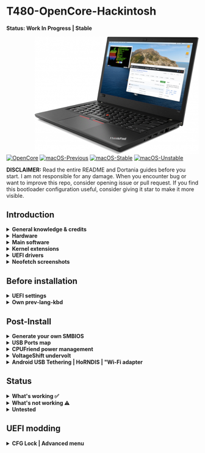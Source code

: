 # T480-OpenCore-Hackintosh

**Status: Work In Progress | Stable**

<img align="right" src="./Other/README_Resources/ThinkPad.gif" alt="T480s macOS" width="430">

[![OpenCore](https://img.shields.io/badge/OpenCore-0.6.1-blue.svg)](https://github.com/acidanthera/OpenCorePkg)
[![macOS-Previous](https://img.shields.io/badge/macOS-10.14.6-brightgreen.svg)](https://github.com/EETagent/T480-OpenCore-Hackintosh/issues/11)
[![macOS-Stable](https://img.shields.io/badge/macOS-10.15.6-brightgreen.svg)](https://www.apple.com/macos/catalina/)
[![macOS-Unstable](https://img.shields.io/badge/macOS-11-yellow.svg)](https://www.apple.com/macos/big-sur-preview/)

**DISCLAIMER:**
Read the entire README and Dortania guides before you start. I am not responsible for any damage.
When you encounter bug or want to improve this repo, consider opening issue or pull request. 
If you find this bootloader configuration useful, consider giving it star to make it more visible.

## Introduction

<details> 

<summary><strong>General knowledge & credits</strong></summary>

- To install macOS follow the guides provided by [Dortania](https://dortania.github.io/getting-started/)

- Useful tools by [CorpNewt](https://github.com/corpnewt) and [headkaze](https://github.com/headkaze/Hackintool)

- [CREDITS](CREDITS.md) file

</details>  

<details>

<summary><strong>Hardware</strong></summary>
<br>


[![UEFI](https://img.shields.io/badge/UEFI-N24ET59W-lightgrey)](https://pcsupport.lenovo.com/us/en/products/laptops-and-netbooks/thinkpad-t-series-laptops/thinkpad-t480-type-20l5-20l6/downloads/ds502355)
| Category  | Component                            | Note                                                                                                                                     |
| --------- | ------------------------------------ | ---------------------------------------------------------------------------------------------------------------------------------------- |
| CPU       | Intel Core i5-8250U                  | 20L50000MC                                                                                                                               |
| GPU       | Intel UHD 620                        |                                                                                                                                          |
| SSD       | Samsung PM981 NVMe solid-state drive | Fixed in NVMeFix 1.0.2 for Acidanthera testing machines. [Problems still persist](https://github.com/acidanthera/bugtracker/issues/780). |
| Memory    | 8GB DDR4 2400Mhz                     |                                                                                                                                          |
| Battery   | Dual battery                         |                                                                                                                                          |
| Camera    | 720p Camera                          |                                                                                                                                          |
| Wifi & BT | Intel Wireless-AC 8265               | Both works. Place Wi-Fi SSIDs and passwords either in the kext plist file or use amazing HeliPort application.                           |
| Input     | PS2 Keyboard & Synaptics TrackPad    | [ThinkPad Assistant](https://github.com/MSzturc/ThinkpadAssistant) for media keys like microphone switch, etc. PrtSc is mapped as F13.   |

</details>  

<details>

<summary><strong>Main software</strong></summary>
<br>

| Component      | Version           |
| -------------- | ----------------- |
| macOS Catalina | 10.15.6 (19G2021) |
| OpenCore       | v0.6.1 Beta       |

</details>

<details>

<summary><strong>Kernel extensions</strong></summary>
<br>

| Kext                   | Version        |
|:---------------------- | -------------- |
| AppleALC               | 1.5.2          |
| CPUFriend              | 1.2.2          |
| CPUFriendDataProvider  | i5-8250U       |
| HoRNDIS                | Disabled, 9.2  |
| IntelBluetoothFirmware | 1.1.2          |
| IntelBluetoothInjector | 1.1.2          |
| IntelMausiEthernet     | 2.5.1.d1       |
| Itlwm                  | 1.1.0          |
| Lilu                   | 1.4.7          |
| NoTouchID              | 1.0.4          |
| NVMeFix                | 1.0.4          |
| VirtualSMC             | 1.1.6          |
| VoltageShift           | Disabled, 1.22 |
| VoodooPS2Controller    | 2.1.7          |
| VoodooRMI              | 1.0.1          |
| VoodooSMBus            | 2.2.0          |
| WhateverGreen          | 1.4.2          |

</details>
<details>

<summary><strong>UEFI drivers</strong></summary>
<br>

| Driver          | Version           |
|:---------------:| ----------------- |
| AudioDxe.efi    | OpenCorePkg 0.6.1 |
| HfsPlus.efi     | OcBinaryData      |
| OpenCanopy.efi  | OpenCorePkg 0.6.1 |
| OpenRuntime.efi | OpenCorePkg 0.6.1 |
</details>

<details>
    <summary><strong>Neofetch screenshots</strong></summary>
    <br>
    <p float="left">
        <img src="./Other/README_Resources/Neofetch-Catalina.png" alt="Neofetch Catalina" width="350">
        <img src="./Other/README_Resources/Neofetch-BigSur.png" alt="Neofetch Catalina" width="350">
    </p>
</details> 

## Before installation

<details>  

<summary><strong>UEFI settings</strong></summary>
<br>

**Security**

- `Security Chip` **Disabled**
- `Memory Protection -> Execution Prevention` **Enabled**
- `Virtualization -> Intel Virtualization Technology` **Enabled**
- `Virtualization -> Intel VT-d Feature` **Enabled**
- `Anti-Theft -> Computrace -> Current Setting` **Disabled**
- `Secure Boot -> Secure Boot` **Disabled**
- `Intel SGX -> Intel SGX Control` **Disabled**
- `Device Guard` **Disabled**

**Startup**

- `UEFI/Legacy Boot` **UEFI Only**
- `CSM Support` **No**

**Thunderbolt**

- `Thunderbolt BIOS Assist Mode` **Disabled**
- `Wake by Thunderbolt(TM) 3` **Disabled**
- `Security Level` **User Authorization**
- `Support in Pre Boot Environment -> Thunderbolt(TM) device` **Enabled**

</details>  

<details>

<summary><strong>Own prev-lang-kbd</strong></summary>
<br>

Data field accepts HEX data [(ProperTree)](https://github.com/corpnewt/ProperTree)

Format is lang-COUNTRY:keyboard

- 🇺🇸 | [0] en_US - U.S --> en-US:0 --> 656e2d55 533a30

- 🇨🇿 | [30776] cs - Czech --> cs-CZ:30776 --> 63732d43 5a3a3330 373736

- 🇨🇿 | cs-CZ:0 --> 63732d43 5a3a30

etc.

[AppleKeyboardLayouts.txt](https://github.com/acidanthera/OpenCorePkg/blob/master/Utilities/AppleKeyboardLayouts/AppleKeyboardLayouts.txt)

</details>

## Post-Install

<details>  

<summary><strong>Generate your own SMBIOS</strong></summary>
<br>

[GenSMBIOS](https://github.com/corpnewt/GenSMBIOS)

- MacBookPro15,2

</details>  

<details>  

<summary><strong>USB Ports map</strong></summary>
<br>

If you are using different model and alternative kext from Other folder does not work for you. Try:

- [USBMap](https://github.com/corpnewt/USBMap)

- [Hackintool](https://github.com/headkaze/Hackintool)

</details>  

<details>  

<summary><strong>CPUFriend power management</strong></summary>
<br>

Generate CPUFriendDataProvider for your machine [here](https://github.com/corpnewt/CPUFriendFriend) or use at your own risk files provided in the Other folder.

</details>  

<details>  

<summary><strong>VoltageShift undervolt</strong></summary>
<br>

It is possible to use VoltageShift from EFI folder instead of disabling SIP. You need to use specific version provided in the Other folder.

```diff
! If you want to use this feature, enable it in config.plist
```
</details>  

<details>  

<summary><strong>Android USB Tethering | HoRNDIS | "Wi-Fi adapter</strong></summary>
<br>

> **Important:** Mac computers can't tether with Android. 

I don't think so Google.

1. Using a USB cable, connect your phone to the other device. A "Connected as a…" notification shows at the top of the screen.
2. Open your phone's Settings app.
3. Tap Network & internet ![And then](https://lh3.googleusercontent.com/WD3LKKej34vq3cZXwilgeahIPOiokN2uarmkDxtMqKMFg4SSys8BkOBJbn4_4R930gE=h18 "And then") Hotspot & tethering.
4. Turn on USB tethering.

You should see new Ethernet connection in the network settings. Works with USB Type C and USB A.

```diff
! If you want to use this feature, enable it in config.plist
```
Problems with recreating new `en` device every time are now solved on latest macOS versions with patched version of this kext. If it does not work for you, revert to official version.

</details>  

## Status

<details>  

<summary><strong>What's working ✅</strong></summary>

- [x] Battery percentage

- [x] Bluetooth - Intel Wireless-AC 8265 (0x0A2B) 

- [x] Boot chime

- [x] Boot menu `OpenCanopy` 

- [x] CPU power management / performance `Now on par with Windows without XTU undervolt.`

- [x] FireVault 2 `No config.plist changes needed` 

- [x] GPU UHD 620 hardware acceleration / performance 

- [x] HDMI `Closed and opened lid. With audio.`

- [x] iMessage, FaceTime, App Store, iTunes Store. **Generate your own SMBIOS**

- [x] Intel I219V Ethernet port

- [x] Keyboard `Volume and brightness hotkeys. Another media keys with ThinkPad Assistant.`

- [x] Microphone `With keyboard switch using ThinkPad Assistant.`

- [x] Realtek® ALC3287 ("ALC257") Audio

- [x] SD card reader `Fortunately, USB connected.`

- [x] Sidecar wired `Works with 15,2 SMBIOS.`

- [x] Sleep/Wake 

- [x] TouchPad `1-5 fingers swipe works. Emulate force touch using longer and more voluminous touch.`

- [x] TrackPoint  `Works perfectly. Just like on Windows or Linux.`

- [x] USB Ports `USB Map is different for devices with Windows Hello camera.`

- [x] Web camera

- [x] Wifi - Intel Wireless-AC 8265 `Use HeliPort app for Wi-Fi control`

- [x] Windows/Linux from OC boot menu `It's best practice to not boot from OC when planning to perform firmware upgrade`

</details>  

<details>  

<summary><strong>What's not working ⚠️</strong></summary>

- [ ] Fingerprint reader  `There is finally after many years working driver for Linux (python-validity), don't expect macOS driver any time soon.`

- [ ] PM 981 `Still unstable. Could work for some, not for others.`

- [ ] Sidecar wireless `If you want to use this feature, buy a compatible Broadcom card!`

</details>  

<details>  

<summary><strong>Untested</strong></summary>

- [ ] Thunderbolt  `No device to test.`

- [ ] DRM `Widevine, FairPlay`

</details>  

## UEFI modding

<details>  

<summary><strong>CFG Lock | Advanced menu</strong></summary>
<br>

It's possible to unlock Advanced menu thus disable CFG Lock natively in UEFI + Other Advanced menu benefits. Hardare

https://www.reddit.com/r/thinkpad/comments/ffqqx5/currently_testing_skyra1n/

[T480 consuming 60w (~85w total) - unlimited TDP : thinkpad](https://www.reddit.com/r/thinkpad/comments/g8fk51/t480_consuming_60w_85w_total_unlimited_tdp/)

[ThinkPad discord](discord.gg/Ybdz7AS)

</details>  
